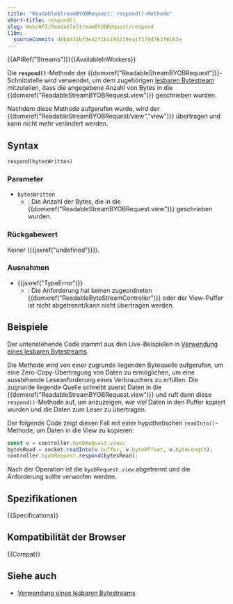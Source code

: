 ```yaml
---
title: "ReadableStreamBYOBRequest: respond()-Methode"
short-title: respond()
slug: Web/API/ReadableStreamBYOBRequest/respond
l10n:
  sourceCommit: d8b4431bfde42f1bc195239ea1f378d763f8163e
---
```


{{APIRef("Streams")}}{{AvailableInWorkers}}

Die **`respond()`**-Methode der {{domxref("ReadableStreamBYOBRequest")}}-Schnittstelle wird verwendet, um dem zugehörigen [lesbaren Bytestream](/de/docs/Web/API/Streams_API/Using_readable_byte_streams) mitzuteilen, dass die angegebene Anzahl von Bytes in die {{domxref("ReadableStreamBYOBRequest.view")}} geschrieben wurden.

Nachdem diese Methode aufgerufen wurde, wird der {{domxref("ReadableStreamBYOBRequest/view","view")}} übertragen und kann nicht mehr verändert werden.

## Syntax

```js-nolint
respond(bytesWritten)
```

### Parameter

- `bytesWritten`
  - : Die Anzahl der Bytes, die in die {{domxref("ReadableStreamBYOBRequest.view")}} geschrieben wurden.

### Rückgabewert

Keiner ({{jsxref("undefined")}}).

### Ausnahmen

- {{jsxref("TypeError")}}
  - : Die Anforderung hat keinen zugeordneten {{domxref("ReadableByteStreamController")}} oder der View-Puffer ist nicht abgetrennt/kann nicht übertragen werden.

## Beispiele

Der untenstehende Code stammt aus den Live-Beispielen in [Verwendung eines lesbaren Bytestreams](/de/docs/Web/API/Streams_API/Using_readable_byte_streams).

Die Methode wird von einer zugrunde liegenden Bytequelle aufgerufen, um eine Zero-Copy-Übertragung von Daten zu ermöglichen, um eine ausstehende Leseanforderung eines Verbrauchers zu erfüllen.
Die zugrunde liegende Quelle schreibt zuerst Daten in die {{domxref("ReadableStreamBYOBRequest.view")}} und ruft dann diese `respond()`-Methode auf, um anzuzeigen, _wie viel_ Daten in den Puffer kopiert wurden und die Daten zum Leser zu übertragen.

Der folgende Code zeigt diesen Fall mit einer hypothetischen `readInto()`-Methode, um Daten in die View zu kopieren:

```js
const v = controller.byobRequest.view;
bytesRead = socket.readInto(v.buffer, v.byteOffset, v.byteLength);
controller.byobRequest.respond(bytesRead);
```

Nach der Operation ist die `byobRequest.view` abgetrennt und die Anforderung sollte verworfen werden.

## Spezifikationen

{{Specifications}}

## Kompatibilität der Browser

{{Compat}}

## Siehe auch

- [Verwendung eines lesbaren Bytestreams](/de/docs/Web/API/Streams_API/Using_readable_byte_streams)

